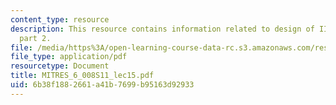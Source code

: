 ```yaml
---
content_type: resource
description: This resource contains information related to design of IIR digital filters,
  part 2.
file: /media/https%3A/open-learning-course-data-rc.s3.amazonaws.com/res-6-008-digital-signal-processing-spring-2011/6b38f1882661a41b7699b95163d92933_MITRES_6_008S11_lec15.pdf
file_type: application/pdf
resourcetype: Document
title: MITRES_6_008S11_lec15.pdf
uid: 6b38f188-2661-a41b-7699-b95163d92933
---
```

